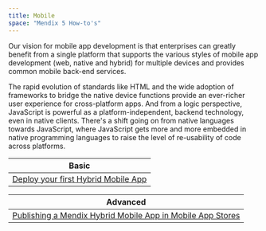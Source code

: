 ```yaml
---
title: Mobile
space: "Mendix 5 How-to's"
---
```


Our vision for mobile app development is that enterprises can greatly benefit from a single platform that supports the various styles of mobile app development (web, native and hybrid) for multiple devices and provides common mobile back-end services.

The rapid evolution of standards like HTML and the wide adoption of frameworks to bridge the native device functions provide an ever-richer user experience for cross-platform apps. And from a logic perspective, JavaScript is powerful as a platform-independent, backend technology, even in native clients. There's a shift going on from native languages towards JavaScript, where JavaScript gets more and more embedded in native programming languages to raise the level of re-usability of code across platforms.

| Basic
| -----------------------------------------------------
| [Deploy your first Hybrid Mobile App](Deploy+your+first+Hybrid+Mobile+App)

| Advanced
| -----------------------------------------------------
| [Publishing a Mendix Hybrid Mobile App in Mobile App Stores](Publishing+a+Mendix+Hybrid+Mobile+App+in+Mobile+App+Stores)

